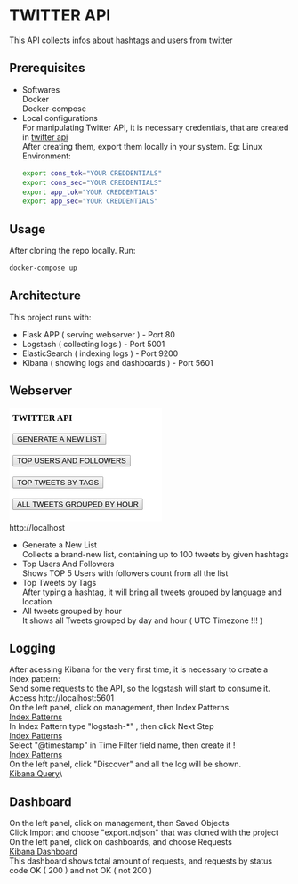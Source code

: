 # TWITTER API
This API collects infos about hashtags and users from twitter

## Prerequisites
- Softwares\
   Docker\
   Docker-compose
- Local configurations\
  For manipulating Twitter API, it is necessary credentials, that are created in [twitter api](https://developer.twitter.com/en/docs/basics/authentication/oauth-1-0a)\
  After creating them, export them locally in your system. Eg: Linux Environment:
   ```bash
   export cons_tok="YOUR CREDDENTIALS"
   export cons_sec="YOUR CREDDENTIALS"
   export app_tok="YOUR CREDDENTIALS"
   export app_sec="YOUR CREDDENTIALS"
   ```
## Usage
After cloning the repo locally. Run:
```bash
docker-compose up
```
## Architecture
This project runs with:
- Flask APP ( serving webserver ) - Port 80
- Logstash ( collecting logs ) - Port 5001
- ElasticSearch ( indexing logs ) - Port 9200
- Kibana ( showing logs and dashboards ) - Port 5601
## Webserver
![Api Home](/pictures/home.png)\
http://localhost
- Generate a New List\
  Collects a brand-new list, containing up to 100 tweets by given hashtags
- Top Users And Followers\
  Shows TOP 5 Users with followers count from all the list
- Top Tweets by Tags\
  After typing a hashtag, it will bring all tweets grouped by language and location
- All tweets grouped by hour\
  It shows all Tweets grouped by day and hour ( UTC Timezone !!! ) 
## Logging
After acessing Kibana for the very first time, it is necessary to create a index pattern:\
Send some requests to the API, so the logstash will start to consume it.\
Access http://localhost:5601\
On the left panel, click on management, then Index Patterns\
[Index Patterns](/pictures/index.png)\
In Index Pattern type "logstash-*" , then click Next Step\
[Index Patterns](/pictures/index.png)\
Select "@timestamp" in Time Filter field name, then create it !\
[Index Patterns](/pictures/index.png)\
On the left panel, click "Discover" and all the log will be shown.\
[Kibana Query](/pictures/query.png)\
## Dashboard
On the left panel, click on management, then Saved Objects\
Click Import and choose "export.ndjson" that was cloned with the project\
On the left panel, click on dashboards, and choose Requests\
[Kibana Dashboard](/pictures/dashboard.png)\
This dashboard shows total amount of requests, and requests by status code OK ( 200 ) and not OK ( not 200 )